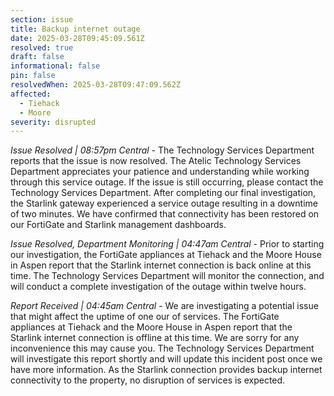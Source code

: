 ```yaml
---
section: issue
title: Backup internet outage
date: 2025-03-28T09:45:09.561Z
resolved: true
draft: false
informational: false
pin: false
resolvedWhen: 2025-03-28T09:47:09.562Z
affected:
  - Tiehack
  - Moore
severity: disrupted
---
```

*Issue Resolved | 08:57pm Central* - The Technology Services Department reports that the issue is now resolved. The Atelic Technology Services Department appreciates your patience and understanding while working through this service outage. If the issue is still occurring, please contact the Technology Services Department. After completing our final investigation, the Starlink gateway experienced a service outage resulting in a downtime of two minutes. We have confirmed that connectivity has been restored on our FortiGate and Starlink management dashboards.

*Issue Resolved, Department Monitoring | 04:47am Central* - Prior to starting our investigation, the FortiGate appliances at Tiehack and the Moore House in Aspen report that the Starlink internet connection is back online at this time. The Technology Services Department will monitor the connection, and will conduct a complete investigation of the outage within twelve hours.

*Report Received | 04:45am Central* - We are investigating a potential issue that might affect the uptime of one our of services. The FortiGate appliances at Tiehack and the Moore House in Aspen report that the Starlink internet connection is offline at this time. We are sorry for any inconvenience this may cause you. The Technology Services Department will investigate this report shortly and will update this incident post once we have more information. As the Starlink connection provides backup internet connectivity to the property, no disruption of services is expected.